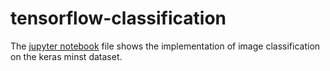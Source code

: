# tensorflow-classification
The [jupyter notebook](https://github.com/sonnylewis1/tensorflow-classification/blob/main/Tensorflow_classification.ipynb) file shows the implementation of image classification on the keras minst dataset.
